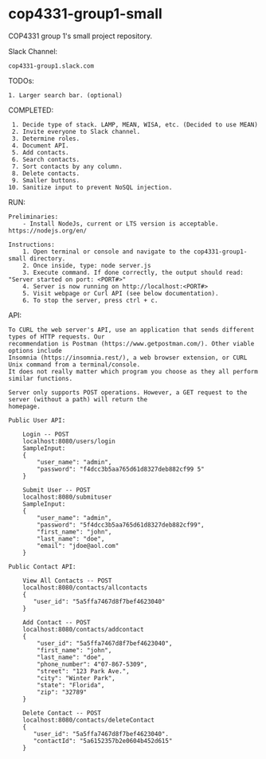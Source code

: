 # cop4331-group1-small
COP4331 group 1's small project repository.

Slack Channel:

	cop4331-group1.slack.com

TODOs:

	1. Larger search bar. (optional)
	

COMPLETED:

	 1. Decide type of stack. LAMP, MEAN, WISA, etc. (Decided to use MEAN)
	 2. Invite everyone to Slack channel.
	 3. Determine roles.
	 4. Document API.
	 5. Add contacts.
	 6. Search contacts.
	 7. Sort contacts by any column.
	 8. Delete contacts.
	 9. Smaller buttons.
	10. Sanitize input to prevent NoSQL injection.

RUN:

	Preliminaries:
		- Install NodeJs, current or LTS version is acceptable. https://nodejs.org/en/

	Instructions:
		1. Open terminal or console and navigate to the cop4331-group1-small directory.
		2. Once inside, type: node server.js
		3. Execute command. If done correctly, the output should read: "Server started on port: <PORT#>"
		4. Server is now running on http://localhost:<PORT#>
		5. Visit webpage or Curl API (see below documentation).
		6. To stop the server, press ctrl + c.


API:

	To CURL the web server's API, use an application that sends different types of HTTP requests. Our 
	recommendation is Postman (https://www.getpostman.com/). Other viable options include 
	Insomnia (https://insomnia.rest/), a web browser extension, or CURL Unix command from a terminal/console.
	It does not really matter which program you choose as they all perform similar functions. 
	
	Server only supports POST operations. However, a GET request to the server (without a path) will return the 
	homepage.

	Public User API:

		Login -- POST
		localhost:8080/users/login
		SampleInput:
		{
    		"user_name": "admin",
    		"password": "f4dcc3b5aa765d61d8327deb882cf99 5"    		
		}

		Submit User -- POST
		localhost:8080/submituser
		SampleInput:
		{
        	"user_name": "admin",
        	"password": "5f4dcc3b5aa765d61d8327deb882cf99",
        	"first_name": "john",
        	"last_name": "doe",
        	"email": "jdoe@aol.com"
    	}

	Public Contact API:

		View All Contacts -- POST
		localhost:8080/contacts/allcontacts
		{
     	   "user_id": "5a5ffa7467d8f7bef4623040"
    	}

    	Add Contact -- POST
    	localhost:8080/contacts/addcontact
    	{
	        "user_id": "5a5ffa7467d8f7bef4623040",
	        "first_name": "john",
	        "last_name": "doe",
	        "phone_number": 4"07-867-5309",
	        "street": "123 Park Ave.",
	        "city": "Winter Park",
	        "state": "Florida",
	        "zip": "32789"
	    }
	    
	    Delete Contact -- POST
        localhost:8080/contacts/deleteContact
        {
           "user_id": "5a5ffa7467d8f7bef4623040".
           "contactId": "5a6152357b2e0604b452d615"
        }

